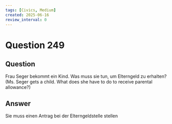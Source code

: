 ```yaml
---
tags: [Civics, Medium]
created: 2025-06-16
review_interval: 0
---
```


# Question 249

## Question

Frau Seger bekommt ein Kind. Was muss sie tun, um Elterngeld zu erhalten? (Ms. Seger gets a child. What does she have to do to receive parental allowance?)

## Answer

Sie muss einen Antrag bei der Elterngeldstelle stellen

